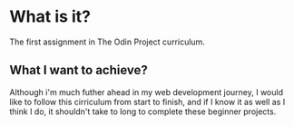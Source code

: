 # What is it?

The first assignment in The Odin Project curriculum.

## What I want to achieve?

Although i'm much futher ahead in my web development journey, I would like to follow this cirriculum from start to finish, and if I know it as well as I think I do, it shouldn't take to long to complete these beginner projects.

